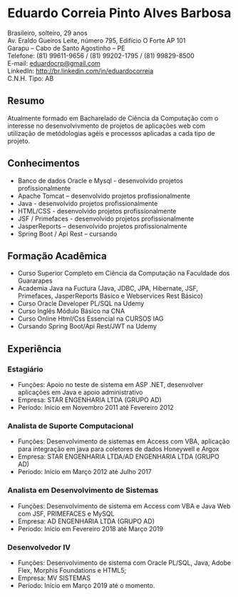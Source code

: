 # Eduardo Correia Pinto Alves Barbosa
Brasileiro, solteiro, 29 anos </br>
Av. Eraldo Gueiros Leite, número 795, Edifício O Forte AP 101 </br>
Garapu – Cabo de Santo Agostinho – PE </br>
Telefone: (81) 99611-9656 / (81) 99202-1795 / (81) 99829-8500 </br>
E-mail: ​eduardocrp@gmail.com​  </br>
LinkedIn: ​http://br.linkedin.com/in/eduardocorreia </br>
C.N.H. Tipo: AB </br>


## Resumo
Atualmente formado em Bacharelado de Ciência da Computação com o interesse no desenvolvivmento de projetos de aplicações web com utilização de metódologias agéis e processos aplicadas a cada tipo de projeto.

## Conhecimentos
* Banco de dados Oracle e Mysql - desenvolvido projetos profissionalmente
* Apache Tomcat – desenvolvido projetos profissionalmente
* Java - desenvolvido projetos profissionalmente
* HTML/CSS - desenvolvido projetos profissionalmente
* JSF / Primefaces - desenvolvido projetos profissionalmente
* JasperReports – desenvolvido projetos profissionalmente
* Spring Boot / Api Rest – cursando

## Formação Acadêmica

* Curso Superior Completo em Ciência da Computação na Faculdade dos Guararapes
* Academia Java na Fuctura (Java, JDBC, JPA, Hibernate, JSF, Primefaces, JasperReports Básico e Webservices Rest Básico)
* Curso Oracle Developer PL/SQL na Udemy
* Curso Inglês Módulo Básico na CNA
* Curso Online Html/Css Essencial na CURSOS IAG
* Cursando Spring Boot/Api Rest/JWT na Udemy

## Experiência
### Estagiário
* Funções: Apoio no teste de sistema em ASP .NET, desenvolver aplicações em Java e apoio administrativo
* Empresa: STAR ENGENHARIA LTDA (GRUPO AD) 
* Período: Início em Novembro 2011 até Fevereiro 2012
### Analista de Suporte Computacional 
* Funções: Desenvolvimento de sistemas em Access com VBA, aplicação para integração em java para coletores de dados Honeywell e Argox
* Empresa: STAR ENGENHARIA LTDA/AD ENGENHARIA LTDA (GRUPO AD)
* Período: Início em Março 2012 até Julho 2017
### Analista em Desenvolvimento de Sistemas 
* Funções: Desenvolvimento de sistema em Access com VBA e Java Web com JSF, PRIMEFACES e MySQL
* Empresa: AD ENGENHARIA LTDA (GRUPO AD)
* Período: Início em Fevereiro 2018 até Março 2019
### Desenvolvedor IV 
* Funções: Desenvolvimento de sistema com Oracle PL/SQL, Java, Adobe Flex, Morphis Foundations e HTML5;
* Empresa: MV SISTEMAS
* Período: Início em Março 2019 até o momento.
